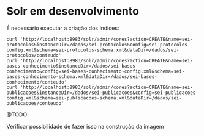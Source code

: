 # Solr em desenvolvimento

É necessário executar a criação dos índices:

```
curl 'http://localhost:8983/solr/admin/cores?action=CREATE&name=sei-protocolos&instanceDir=/dados/sei-protocolos&config=sei-protocolos-config.xml&schema=sei-protocolos-schema.xml&dataDir=/dados/sei-protocolos/conteudo'
curl 'http://localhost:8983/solr/admin/cores?action=CREATE&name=sei-bases-conhecimento&instanceDir=/dados/sei-bases-conhecimento&config=sei-bases-conhecimento-config.xml&schema=sei-bases-conhecimento-schema.xml&dataDir=/dados/sei-bases-conhecimento/conteudo'
curl 'http://localhost:8983/solr/admin/cores?action=CREATE&name=sei-publicacoes&instanceDir=/dados/sei-publicacoes&config=sei-publicacoes-config.xml&schema=sei-publicacoes-schema.xml&dataDir=/dados/sei-publicacoes/conteudo'
```

@TODO:

Verificar possibilidade de fazer isso na construção da imagem
